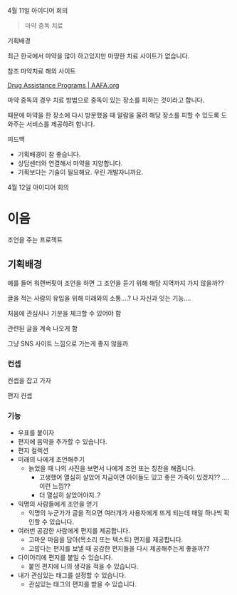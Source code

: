 4월 11일 아이디어 회의
> 마약 중독 치료


기획배경

최근 한국에서 마약을 많이 하고있지만 마땅한 치료 사이트가 없습니다.

참조 마약치료 해외 사이트

[Drug Assistance Programs | AAFA.org](https://aafa.org/advocacy/advocacy-resources/patient-assistance-medicine-drug-programs/)

마약 중독의 경우 치료 방법으로 중독이 있는 장소를 피하는 것이라고 합니다.

때문에 마약을 한 장소에 다시 방문했을 때 알람을 울려 해당 장소를 피할 수 있도록 도와주는 서비스를 제공하려 합니다.

피드백
- 기획배경이 참 좋습니다.
- 상담센터와 연결해서 마약을 지양합니다.
- 기획보다는 기술이 필요해요. 우린 개발자니까요.

4월 12일 아이디어 회의
# 이음

조언을 주는 프로젝트

## 기획배경

예를 들어 워랜버핏이 조언을 하면 그 조언을 듣기 위해 해당 지역까지 가지 않을까??

글을 적는 사람의 유입을 위해 미래와의 소통….? 나 자신과 잇는 기능….

처음에 관심사나 기분을 체크할 수 있어야 함

관련된 글을 계속 나오게 함

그냥 SNS 사이트 느낌으로 가는게 좋지 않을까

### 컨셉

컨셉을 잡고 가자

편지 컨셉

### 기능

- 우표를 붙이자
- 편지에 음악을 추가할 수 있습니다.
- 편지 컬렉션
- 미래의 나에게 조언해주기
    - 늙었을 때 나의 사진을 보면서 나에게 조언 또는 칭찬을 해줍니다.
        - 고생했어 열심히 살았어 지금이면 아이들도 있고 좋은 가족이 있겠지?? …. 이런 느낌??
        - 더 열심히 살았어야지..?
- 익명의 사람들에게 조언을 얻기
    - 익명의 누군가가 글을 적으면 여러개가 사용자에게 뜨게 되는데 매일 하나씩 확인할 수 있습니다.
- 여러번 공감한 사람에게 편지를 제공합니다.
    - 고마운 마음을 담아(목소리 또는 텍스트) 편지를 제공합니다.
    - 고맙다는 편지를 보낼 때 공감한 편지들을 다시 제공해주는게 좋을까??
- 다이어리에 편지를 붙일 수 있습니다.
    - 붙인 편지에 나의 생각을 적을 수 있습니다.
- 내가 관심있는 태그를 설정할 수 있습니다.
    - 관심있는 태그의 편지를 받을 수 있습니다.

